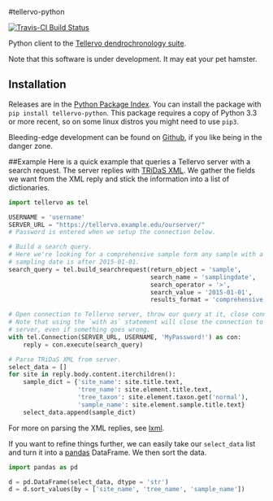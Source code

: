 #tellervo-python

[![Travis-CI Build Status](https://travis-ci.org/brews/tellervo-python.svg?branch=master
)](https://travis-ci.org/brews/tellervo-python)

Python client to the [Tellervo dendrochronology suite](http://tellervo.org/).

Note that this software is under development. It may eat your pet hamster.

## Installation

Releases are in the [Python Package Index](https://pypi.python.org/pypi?:action=display&name=tellervo-python). You can install the package with `pip install tellervo-python`. This package requires a copy of Python 3.3 or more recent, so on some linux distros you might need to use `pip3`.

Bleeding-edge development can be found on [Github](https://github.com/brews/tellervo-python), if you like being in the danger zone.

##Example
Here is a quick example that queries a Tellervo server with a search request. The server replies with [TRiDaS XML](http://www.tridas.org/). We gather the fields we want from the XML reply and stick the information into a list of dictionaries.

```python
import tellervo as tel

USERNAME = 'username'
SERVER_URL = "https://tellervo.example.edu/ourserver/"
# Password is entered when we setup the connection below.

# Build a search query.
# Here we're looking for a comprehensive sample form any sample with a
# sampling date is after 2015-01-01.
search_query = tel.build_searchrequest(return_object = 'sample', 
                                       search_name = 'samplingdate',
                                       search_operator = '>',
                                       search_value = '2015-01-01',
                                       results_format = 'comprehensive')

# Open connection to Tellervo server, throw our query at it, close connection.
# Note that using the `with as` statement will close the connection to the
# server, even if something goes wrong.
with tel.Connection(SERVER_URL, USERNAME, 'MyPassword!') as con:
    reply = con.execute(search_query)

# Parse TRiDaS XML from server.
select_data = []
for site in reply.body.content.iterchildren():
    sample_dict = {'site_name': site.title.text,
                   'tree_name': site.element.title.text,
                   'tree_taxon': site.element.taxon.get('normal'),
                   'sample_name': site.element.sample.title.text}
    select_data.append(sample_dict)
```

For more on parsing the XML replies, see [lxml](http://lxml.de/).

If you want to refine things further, we can easily take our `select_data` list and turn it into a [pandas](http://pandas.pydata.org/) DataFrame. We then sort the data.

```python
import pandas as pd

d = pd.DataFrame(select_data, dtype = 'str')
d = d.sort_values(by = ['site_name', 'tree_name', 'sample_name'])
```
